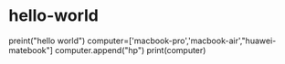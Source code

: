 # hello-world 
preint("hello world")
computer=['macbook-pro','macbook-air',"huawei-matebook"]
computer.append("hp")
print(computer)
